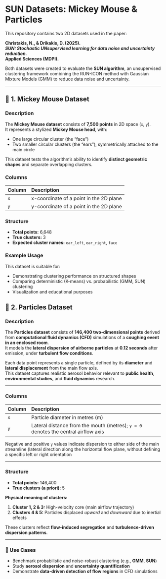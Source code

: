 
# SUN Datasets: Mickey Mouse & Particles

This repository contains two 2D datasets used in the paper:

**Christakis, N., & Drikakis, D. (2025).  
_SUN: Stochastic UNsupervised learning for data noise and uncertainty reduction._  
Applied Sciences (MDPI).**  


Both datasets were created to evaluate the **SUN algorithm**, an unsupervised clustering framework combining the RUN-ICON method with Gaussian Mixture Models (GMM) to reduce data noise and uncertainty.

---

## 📘 1. Mickey Mouse Dataset

### Description
The **Mickey Mouse dataset** consists of **7,500 points** in 2D space (`x`, `y`).  
It represents a stylized **Mickey Mouse head**, with:
- One large circular cluster (the “face”)
- Two smaller circular clusters (the “ears”), symmetrically attached to the main circle

This dataset tests the algorithm’s ability to identify **distinct geometric shapes** and separate overlapping clusters.

### Columns

| Column | Description |
|:-------|:-------------|
| `x` | x-coordinate of a point in the 2D plane |
| `y` | y-coordinate of a point in the 2D plane |

### Structure
- **Total points:** 6,648 
- **True clusters:** 3  
- **Expected cluster names:** `ear_left`, `ear_right`, `face`

### Example Usage
This dataset is suitable for:
- Demonstrating clustering performance on structured shapes  
- Comparing deterministic (K-means) vs. probabilistic (GMM, SUN) clustering  
- Visualization and educational purposes  



## 💨 2. Particles Dataset

### Description
The **Particles dataset** consists of **146,400 two-dimensional points** derived from **computational fluid dynamics (CFD)** simulations of a **coughing event in an enclosed room**.  
It models the **lateral dispersion of airborne particles** at **0.12 seconds** after emission, under **turbulent flow conditions**.

Each data point represents a single particle, defined by its **diameter** and **lateral displacement** from the main flow axis.  
This dataset captures realistic aerosol behavior relevant to **public health**, **environmental studies**, and **fluid dynamics** research.

---

### Columns

| Column | Description |
|:-------|:-------------|
| `x` | Particle diameter in metres (m) |
| `y` | Lateral distance from the mouth (metres); `y = 0` denotes the central airflow axis |
Negative and positive `y` values indicate dispersion to either side of the main streamline (lateral direction along the horizontal flow plane, without defining a specific left or right orientation

---

### Structure

- **Total points:** 146,400  
- **True clusters (a priori):** 5  

**Physical meaning of clusters:**
1. **Cluster 1, 2 & 3:** High-velocity core (main airflow trajectory)  
2. **Clusters 4 & 5:** Particles displaced *upward* and *downward* due to inertial effects  
  

These clusters reflect **flow-induced segregation** and **turbulence-driven dispersion patterns**.

---

### 🧠 Use Cases

- Benchmark probabilistic and noise-robust clustering (e.g., **GMM**, **SUN**)  
- Study **aerosol dispersion** and **uncertainty quantification**  
- Demonstrate **data-driven detection of flow regions** in CFD simulations  

